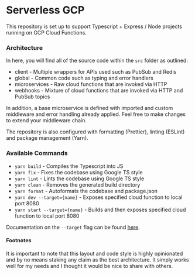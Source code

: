 # Serverless GCP

This repository is set up to support Typescript + Express / Node projects running on GCP Cloud Functions. 

### Architecture 

In here, you will find all of the source code within the `src` folder as outlined:

- client - Multiple wrappers for APIs used such as PubSub and Redis
- global - Common code such as typing and error handlers
- microservices - Raw cloud functions that are invoked via HTTP
- webhooks - Mixture of cloud functions that are invoked via HTTP and PubSub topics
  
In addition, a base microservice is defined with imported and custom middleware and error handling already applied. Feel free to make changes to extend your middleware chain.

The repository is also configured with formatting (Prettier), linting (ESLint) and package management (Yarn). 

### Available Commands

- `yarn build` - Compiles the Typescript into JS
- `yarn fix` - Fixes the codebase using Google TS style
- `yarn lint` - Lints the codebase using Google TS style
- `yarn clean` - Removes the generated build directory
- `yarn format` - Autoformats the codebase and package.json
- `yarn dev --target={name}` - Exposes specified cloud function to local port 8080
- `yarn start --target={name}` - Builds and then exposes specified cloud function to local port 8080

Documentation on the `--target` flag can be found [here](https://github.com/GoogleCloudPlatform/functions-framework#specification-summary).  


#### Footnotes

It is important to note that this layout and code style is highly opinionated and by no means staking any claim as the best architecture. It simply works well for my needs and I thought it would be nice to share with others.
